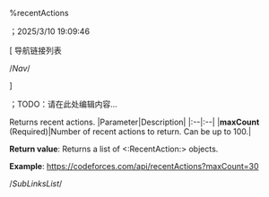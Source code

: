 ﻿
%recentActions

；2025/3/10 19:09:46


[ 导航链接列表

/*Nav*/

]

；TODO：请在此处编辑内容...



Returns recent actions.
|Parameter|Description|
|:--|:--|
|**maxCount** (Required)|Number of recent actions to return. Can be up to 100.|

**Return value**: Returns a list of <:RecentAction:> objects.

**Example**: https://codeforces.com/api/recentActions?maxCount=30 





/*SubLinksList*/



